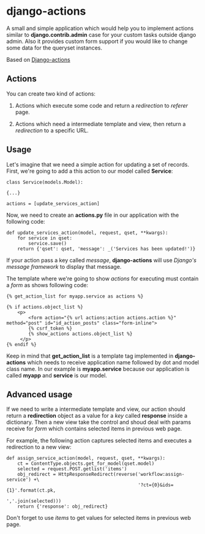 django-actions
==============

A small and simple application which would help you to implement actions similar to
**django.contrib.admin** case for your custom tasks outside django admin. Also it
provides custom form support if you would like to change some data for the queryset instances.

Based on [Django-actions](https://github.com/tarvitz/django-actions)

Actions
-------

You can create two kind of actions:

1. Actions which execute some code and return a *redirection* to *referer* page.

2. Actions which need a intermediate template and view, then return a *redirection* to a specific URL.

Usage
------

Let's imagine that we need a simple action for updating a set of records. First, we're going to
add a this action to our model called **Service**:

    class Service(models.Model):

    {...}

    actions = [update_services_action]

Now, we need to create an **actions.py** file in our application with the following code:


    def update_services_action(model, request, qset, **kwargs):
        for service in qset:
            service.save()
        return {'qset': qset, 'message': _('Services has been updated!')}

If your action pass a key called *message*, **django-actions** will use *Django's message framework* to
display that message.

The template where we're going to show *actions* for executing must contain a *form* as shows
following code:

    {% get_action_list for myapp.service as actions %}

    {% if actions.object_list %}
        <p>
            <form action="{% url actions:action actions.action %}" method="post" id="id_action_posts" class="form-inline">
            {% csrf_token %}
            {% show_actions actions.object_list %}
         </p>
    {% endif %}


Keep in mind that **get\_action\_list** is a template tag implemented in **django-actions** which needs to
receive application name followed by dot and model class name. In our example is **myapp.service** because our
application is called **myapp** and **service** is our model.

Advanced usage
--------------

If we need to write a intermediate template and view, our action should return a **redirection** object as
a value for a *key* called **response** inside a dictionary. Then a new view take the control and shoud
deal with params receive for *form* which contains selected items in previous web page.

For example, the following action captures selected items and executes a redirection to a new view:

    def assign_service_action(model, request, qset, **kwargs):
        ct = ContentType.objects.get_for_model(qset.model)
        selected = request.POST.getlist('items')
        obj_redirect = HttpResponseRedirect(reverse('workflow:assign-service') +\
                                                    '?ct={0}&ids={1}'.format(ct.pk,
                                                                             ','.join(selected)))
        return {'response': obj_redirect}


Don't forget to use *items* to get values for selected items in previous web page.
